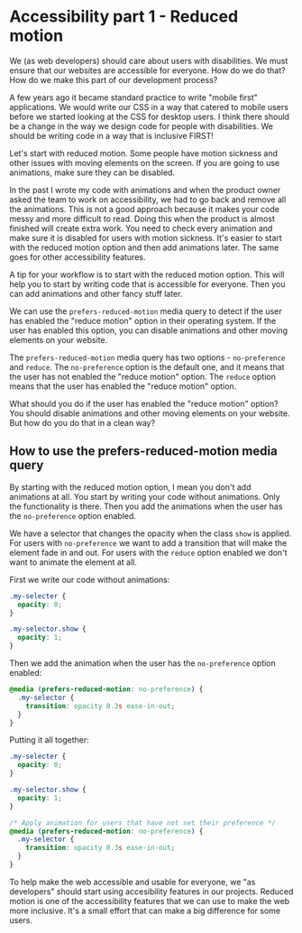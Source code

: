 # Accessibility part 1 - Reduced motion

We (as web developers) should care about users with disabilities. We must ensure that our websites are accessible for everyone. How do we do that? How do we make this part of our development process?

A few years ago it became standard practice to write "mobile first" applications. We would write our CSS in a way that catered to mobile users before we started looking at the CSS for desktop users. I think there should be a change in the way we design code for people with disabilities. We should be writing code in a way that is inclusive FIRST!

Let's start with reduced motion. Some people have motion sickness and other issues with moving elements on the screen. If you are going to use animations, make sure they can be disabled.

In the past I wrote my code with animations and when the product owner asked the team to work on accessibility, we had to go back and remove all the animations. This is not a good approach because it makes your code messy and more difficult to read. Doing this when the product is almost finished will create extra work. You need to check every animation and make sure it is disabled for users with motion sickness. It's easier to start with the reduced motion option and then add animations later. The same goes for other accessibility features.

A tip for your workflow is to start with the reduced motion option. This will help you to start by writing code that is accessible for everyone. Then you can add animations and other fancy stuff later.

We can use the `prefers-reduced-motion` media query to detect if the user has enabled the "reduce motion" option in their operating system. If the user has enabled this option, you can disable animations and other moving elements on your website.

The `prefers-reduced-motion` media query has two options - `no-preference` and `reduce`. The `no-preference` option is the default one, and it means that the user has not enabled the "reduce motion" option. The `reduce` option means that the user has enabled the "reduce motion" option.

What should you do if the user has enabled the "reduce motion" option? You should disable animations and other moving elements on your website. But how do you do that in a clean way?

## How to use the prefers-reduced-motion media query

By starting with the reduced motion option, I mean you don't add animations at all. You start by writing your code without animations. Only the functionality is there. Then you add the animations when the user has the `no-preference` option enabled.

We have a selector that changes the opacity when the class `show` is applied. For users with `no-preference` we want to add a transition that will make the element fade in and out. For users with the `reduce` option enabled we don't want to animate the element at all.

First we write our code without animations:

```css
.my-selecter {
  opacity: 0;
}

.my-selector.show {
  opacity: 1;
}
```

Then we add the animation when the user has the `no-preference` option enabled:

```css
@media (prefers-reduced-motion: no-preference) {
  .my-selector {
    transition: opacity 0.3s ease-in-out;
  }
}
```

Putting it all together:

```css
.my-selecter {
  opacity: 0;
}

.my-selector.show {
  opacity: 1;
}

/* Apply animation for users that have not set their preference */
@media (prefers-reduced-motion: no-preference) {
  .my-selector {
    transition: opacity 0.3s ease-in-out;
  }
}
```

To help make the web accessible and usable for everyone, we "as developers" should start using accesibility features in our projects. Reduced motion is one of the accessibility features that we can use to make the web more inclusive. It's a small effort that can make a big difference for some users.
